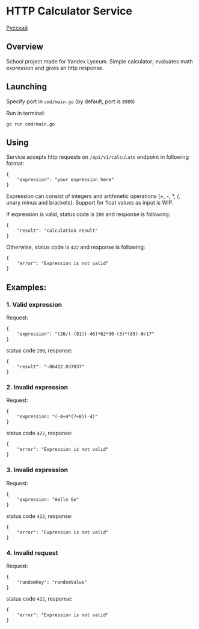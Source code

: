 # HTTP Calculator Service

[Русский](README_ru.md)

## Overview

School project made for Yandex Lyceum. Simple calculator; evaluates math expression and gives an http response.

## Launching

Specify port in `cmd/main.go` (by default, port is `8080`)

Run in terminal:

```
go run cmd/main.go
```

## Using

Service accepts http requests on `/api/v1/calculate` endpoint in following format:

```
{
    "expression": "your expression here"
}
```

Expression can consist of integers and arithmetic operations (+, -, *, /, unary minus and brackets). Support for float values as input is WIP.

If expression is valid, status code is `200` and response is following:

```
{
    "result": "calculation result"
}
```

Otherwise, status code is `422` and response is following:

```
{
    "error": "Expression is not valid"
}
```

## Examples:

### 1. Valid expression

Request:

```
{
    "expression": "(26/(-(81))-46)*62*30-(3)*(85)-0/17"
}
```

status code `200`, response:

```
{
    "result": "-86412.037037"
}
```

### 2. Invalid expression

Request:

```
{
    "expression: "(-4+4*(7+8))-4)"
}
```

status code `422`, response:

```
{
    "error": "Expression is not valid"
}
```

### 3. Invalid expression

Request:

```
{
    "expression: "Hello Go"
}
```

status code `422`, response:

```
{
    "error": "Expression is not valid"
}
```

### 4. Invalid request

Request:

```
{
    "randomKey": "randomValue"
}
```

status code `422`, response:

```
{
    "error": "Expression is not valid"
}
```
